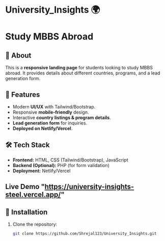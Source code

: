 # University_Insights 🌍
# Study MBBS Abroad  

## 📌 About
This is a **responsive landing page** for students looking to study MBBS abroad. It provides details about different countries, programs, and a lead generation form.

## 🚀 Features
- Modern **UI/UX** with Tailwind/Bootstrap.
- Responsive **mobile-friendly** design.
- Interactive **country listings & program details**.
- **Lead generation form** for inquiries.
- **Deployed on Netlify/Vercel**.

## 🛠️ Tech Stack
- **Frontend:** HTML, CSS (Tailwind/Bootstrap), JavaScript
- **Backend (Optional):** PHP (for form validation)
- **Deployment:** Netlify/Vercel

## Live Demo "https://university-insights-steel.vercel.app/"

## 🔧 Installation
1. Clone the repository:
   ```sh
   git clone https://github.com/Shrejal123/University_Insights.git
